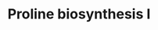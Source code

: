 ---
annotations:
- id: PW:0001079
  parent: classic metabolic pathway
  type: Pathway Ontology
  value: proline metabolic pathway
authors:
- Anwesha
- Lindarieswijk
- Eweitz
description: This event has been computationally inferred from an event that has been
  demonstrated in another species.<p>The inference is based on Ensembl Compara orthology
  projection. Briefly, reactions for which all involved PhysicalEntities (in input,
  output and catalyst) have a mapped ortholog or paralog are inferred to the other
  species. High-level events are also inferred for these events to allow for easier
  navigation.<p>Details of projection methods and parameters may be found <a href="/projection.html">here.</a><p>  Source:[http://plantreactome.gramene.org/
  Plant Reactome].
last-edited: 2021-05-25
organisms:
- Arabidopsis thaliana
redirect_from:
- /index.php/Pathway:WP2975
- /instance/WP2975
revision: null
schema-jsonld:
- '@context': https://schema.org/
  '@id': https://wikipathways.github.io/pathways/WP2975.html
  '@type': Dataset
  creator:
    '@type': Organization
    name: WikiPathways
  description: This event has been computationally inferred from an event that has
    been demonstrated in another species.<p>The inference is based on Ensembl Compara
    orthology projection. Briefly, reactions for which all involved PhysicalEntities
    (in input, output and catalyst) have a mapped ortholog or paralog are inferred
    to the other species. High-level events are also inferred for these events to
    allow for easier navigation.<p>Details of projection methods and parameters may
    be found <a href="/projection.html">here.</a><p>  Source:[http://plantreactome.gramene.org/
    Plant Reactome].
  keywords:
  - (S)-1-Pyrroline-5-carboxylate
  - ADP
  - AT5G14800
  - ATP
  - H+
  - L-Glu
  - L-Glu5S
  - L-Pro
  - L-glutamate-5-phosphate
  - NAD(P)+
  - NAD(P)H
  - NADP+
  - NADPH
  - Pi
  - glutamate 5-kinase
  license: CC0
  name: Proline biosynthesis I
seo: CreativeWork
title: Proline biosynthesis I
wpid: WP2975
---
